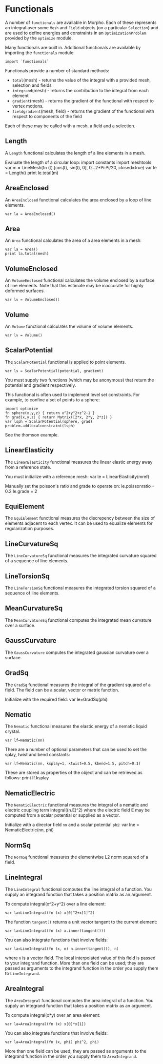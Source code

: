 [comment]: # (Functionals help)
[version]: # (0.5)

# Functionals
[tagfunctionals]: # (functionals)

A number of `functionals` are available in Morpho. Each of these represents an integral over some `Mesh` and `Field` objects (on a particular `Selection`) and are used to define energies and constraints in an `OptimizationProblem` provided by the `optimize` module.

Many functionals are built in. Additional functionals are available by importing the `functionals` module:

    import `functionals`

Functionals provide a number of standard methods:

* `total`(mesh) - returns the value of the integral with a provided mesh, selection and fields
* `integrand`(mesh) - returns the contribution to the integral from each element
* `gradient`(mesh) - returns the gradient of the functional with respect to vertex motions.
* `fieldgradient`(mesh, field) - returns the gradient of the functional with respect to components of the field

Each of these may be called with a mesh, a field and a selection.

[showsubtopics]: # (subtopics)

## Length
[taglength]: # (length)

A `Length` functional calculates the length of a line elements in a mesh.

Evaluate the length of a circular loop:
    import constants
    import meshtools
    var m = LineMesh(fn (t) [cos(t), sin(t), 0], 0...2*Pi:Pi/20, closed=true)
    var le = Length()
    print le.total(m)

## AreaEnclosed
[tagareaenclosed]: # (areaenclosed)

An `AreaEnclosed` functional calculates the area enclosed by a loop of line elements.

    var la = AreaEnclosed()

## Area
[tagarea]: # (area)

An `Area` functional calculates the area of a area elements in a mesh:

    var la = Area()
    print la.total(mesh)

## VolumeEnclosed
[tagvolumeenclosed]: # (volumeenclosed)

An `VolumeEnclosed` functional calculates the volume enclosed by a surface of line elements. Note that this estimate may be inaccurate for highly deformed surfaces.

    var lv = VolumeEnclosed()

## Volume
[tagvolume]: # (volume)

An `Volume` functional calculates the volume of volume elements.

    var lv = Volume()

## ScalarPotential
[tagscalarpotential]: # (scalarpotential)

The `ScalarPotential` functional is applied to point elements.

    var ls = ScalarPotential(potential, gradient)

You must supply two functions (which may be anonymous) that return the potential and gradient respectively.

This functional is often used to implement level set constraints. For example, to confine a set of points to a sphere:

    import optimize
    fn sphere(x,y,z) { return x^2+y^2+z^2-1 }
    fn grad(x,y,z) { return Matrix([2*x, 2*y, 2*z]) }
    var lsph = ScalarPotential(sphere, grad)
    problem.addlocalconstraint(lsph)

See the thomson example.

## LinearElasticity
[taglinearelasticity]: # (linearelasticity)

The `LinearElasticity` functional measures the linear elastic energy away from a reference state.

You must initialize with a reference mesh:
    var le = LinearElasticity(mref)

Manually set the poisson's ratio and grade to operate on:
    le.poissonratio = 0.2
    le.grade = 2

## EquiElement
[tagequielement]: # (equielement)

The `EquiElement` functional measures the discrepency between the size of elements adjacent to each vertex. It can be used to equalize elements for regularization purposes.

## LineCurvatureSq
[taglinecurvaturesq]: # (linecurvaturesq)

The `LineCurvatureSq` functional measures the integrated curvature squared of a sequence of line elements.

## LineTorsionSq
[taglinetorsionsq]: # (linetorsionsq)

The `LineTorsionSq` functional measures the integrated torsion squared of a sequence of line elements.

## MeanCurvatureSq
[tagmeancurvsq]: # (meancurvaturesq)

The `MeanCurvatureSq` functional computes the integrated mean curvature over a surface.

## GaussCurvature
[taggausscurv]: # (gausscurvature)

The `GaussCurvature` computes the integrated gaussian curvature over a surface.

## GradSq
[taggradsq]: # (gradsq)

The `GradSq` functional measures the integral of the gradient squared of a field. The field can be a scalar, vector or matrix function.

Initialize with the required field:
    var le=GradSq(phi)

## Nematic
[tagnematic]: # (nematic)

The `Nematic` functional measures the elastic energy of a nematic liquid crystal.

    var lf=Nematic(nn)

There are a number of optional parameters that can be used to set the splay, twist and bend constants:

    var lf=Nematic(nn, ksplay=1, ktwist=0.5, kbend=1.5, pitch=0.1)

These are stored as properties of the object and can be retrieved as follows:
    print lf.ksplay

## NematicElectric
[tagnematic]: # (nematic)

The `NematicElectric` functional measures the integral of a nematic and electric coupling term integral((n.E)^2) where the electric field E may be computed from a scalar potential or supplied as a vector.

Initialize with a director field `nn` and a scalar potential `phi`:
    var lne = NematicElectric(nn, phi)

## NormSq
[tagnormsq]: # (normsq)

The `NormSq` functional measures the elementwise L2 norm squared of a field.

## LineIntegral
[taglineintegral]: # (lineintegral)

The `LineIntegral` functional computes the line integral of a function. You supply an integrand function that takes a position matrix as an argument.

To compute integral(x^2+y^2) over a line element:

    var la=LineIntegral(fn (x) x[0]^2+x[1]^2)

The function `tangent()` returns a unit vector tangent to the current element:

    var la=LineIntegral(fn (x) x.inner(tangent()))

You can also integrate functions that involve fields:

    var la=LineIntegral(fn (x, n) n.inner(tangent()), n)

where `n` is a vector field. The local interpolated value of this field is passed to your integrand function. More than one field can be used; they are passed as arguments to the integrand function in the order you supply them to `LineIntegrand`.

## AreaIntegral
[tagareaintegral]: # (areaintegral)

The `AreaIntegral` functional computes the area integral of a function. You supply an integrand function that takes a position matrix as an argument.

To compute integral(x*y) over an area element:

    var la=AreaIntegral(fn (x) x[0]*x[1])

You can also integrate functions that involve fields:

    var la=AreaIntegral(fn (x, phi) phi^2, phi)

More than one field can be used; they are passed as arguments to the integrand function in the order you supply them to `AreaIntegrand`.
